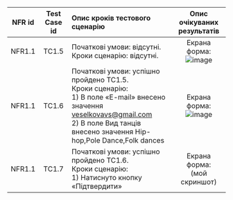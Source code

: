 |NFR id|Test Case id|Опис кроків тестового сценарію|Опис очікуваних результатів|
|:-:|:-:|:-|:-:|
|NFR1.1|TC1.5|Початкові умови: відсутні. <br> Кроки сценарію: відсутні.|Екрана форма: <br> ![image](https://user-images.githubusercontent.com/79450461/198363225-532b798a-7bd7-4d63-9313-eac58854a284.png)
|NFR1.1|TC1.6|Початкові умови: успішно пройдено TC1.5. <br> Кроки сценарію: <br> 1) В поле «E-mail» внесено значення veselkovavs@gmail.com <br> 2) В поле Вид танців  внесено значення Hip-hop,Pole Dance,Folk dances|Екрана форма: <br> ![image](https://user-images.githubusercontent.com/79450461/198364947-e9ee5548-8bdf-491b-a550-c29c82d9e396.png)
|NFR1.1|TC1.7|Початкові умови: успішно пройдено TC1.6. <br> Кроки сценарію: <br> 1) Натиснуто кнопку «Підтвердити»|Екрана форма: <br> (мой скриншот)
